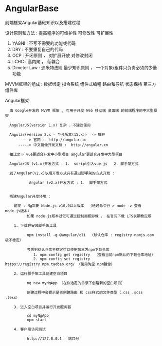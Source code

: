 # AngularBase
前端框架Angular基础知识以及搭建过程


 设计原则和方法 :  提高程序的可维护性 可修改性 可扩展性

   1. YAGNI  :  不写不需要的功能或代码
   2. DRY    :  不要重复自己的代码
   3. OCP    :  开闭原则 ， 对扩展开放 对修改封闭 
   4. LCHC   :  高内聚 ， 低耦合
   5. Dimeter Law :  迪米特法则 最少知识原则  ， 一个对象/组件只负责必须的少量功能


  MVVM框架的组成 : 数据绑定 指令系统 组件式编程 路由和导航 状态保持 第三方组件库 



  Angular框架

      由 Google开发的 MVVM 框架 , 可用于开发 Web 移动端 桌面端 的前端程序的中大型框架

      AngularJS(version 1.x) 复杂 ，不建议使用

      Angular(version 2.x - 至今版本(15.x))  -> 推荐   
          -----> 官网 :  http://angular.io
          -----> 中文镜像开发文档 :  http://angular.cn 

      相比之下 vue更适合开发中小型项目 angular更适合开发中大型项目

      AngularJS (v1.x)开发方式 : 1.  script引入vue.js   2. 脚手架方式

      到了Angular(v2.x)以后开发方式只有通过脚手架的方式开发 : 

               Angular (v2.x)开发方式 : 1.  脚手架方式


      搭建Angular开发环境 : 

        前提 : Ng需要 Node.js v10.9以上版本  （通过命令行 > node -v 查看 node.js版本） 
              如果 node.js版本过低可通过控制面板卸载 ， 在官网下载 LTS长期稳定版
        
        1. 下载并安装脚手架工具

              npm install -g @angular/cli  （默认仓库 : registry.npmjs.com 极不稳定）

              考虑到默认仓库不稳定可以使用第三方npm下载仓库
                 1. npm config get registry  （查看当前npm默认的下载仓库地址）
                 2. npm config set registry https://registry.npm.taobao.org/ （使用淘宝 npm镜像）

        2. 运行脚手架工具创建空白项目

              ng new myNgApp （在你选定的目录下创建新的空白项目）
            
              创建过程中会提示是否创建路由 和 css样式的文件类型（.css .scss .less）

        3. 进入空白项目并运行开发服务器

              cd myNgApp
              npm start

        4. 客户端访问测试

              http://127.0.0.1 : 端口号


      




    



   